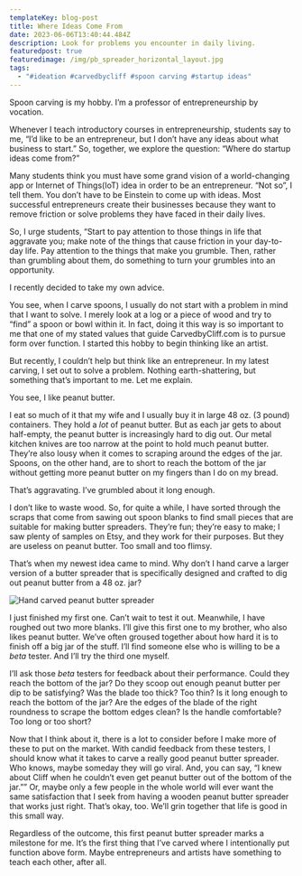 ```yaml
---
templateKey: blog-post
title: Where Ideas Come From
date: 2023-06-06T13:40:44.484Z
description: Look for problems you encounter in daily living.
featuredpost: true
featuredimage: /img/pb_spreader_horizontal_layout.jpg
tags:
  - "#ideation #carvedbycliff #spoon carving #startup ideas"
---
```





Spoon carving is my hobby. I’m a professor of entrepreneurship by vocation.

Whenever I teach introductory courses in entrepreneurship, students say to me, “I’d like to be an entrepreneur, but I don’t have any ideas about what business to start.” So, together, we explore the question: “Where do startup ideas come from?”

Many students think you must have some grand vision of a world-changing app or Internet of Things(IoT) idea in order to be an entrepreneur. “Not so”, I tell them. You don’t have to be Einstein to come up with ideas. Most successful entrepreneurs create their businesses because they want to remove friction or solve problems they have faced in their daily lives.

So, I urge students, “Start to pay attention to those things in life that aggravate you; make note of the things that cause friction in your day-to-day life. Pay attention to the things that make you grumble. Then, rather than grumbling about them, do something to turn your grumbles into an opportunity.

I recently decided to take my own advice.

You see, when I carve spoons, I usually do not start with a problem in mind that I want to solve. I merely look at a log or a piece of wood and try to “find” a spoon or bowl within it. In fact, doing it this way is so important to me that one of my stated values that guide CarvedbyCliff.com is to pursue form over function. I started this hobby to begin thinking like an artist.

But recently, I couldn’t help but think like an entrepreneur. In my latest carving, I set out to solve a problem. Nothing earth-shattering, but something that’s important to me. Let me explain.

You see, I like peanut butter.

I eat so much of it that my wife and I usually buy it in large 48 oz. (3 pound) containers. They hold a *lot* of peanut butter. But as each jar gets to about half-empty, the peanut butter is increasingly hard to dig out. Our metal kitchen knives are too narrow at the point to hold much peanut butter. They’re also lousy when it comes to scraping around the edges of the jar. Spoons, on the other hand, are to short to reach the bottom of the jar without getting more peanut butter on my fingers than I do on my bread.

That’s aggravating. I’ve grumbled about it long enough.

I don’t like to waste wood. So, for quite a while, I have sorted through the scraps that come from sawing out spoon blanks to find small pieces that are suitable for making butter spreaders. They’re fun; they’re easy to make; I saw plenty of samples on Etsy, and they work for their purposes. But they are useless on peanut butter. Too small and too flimsy.

That’s when my newest idea came to mind. Why don’t I hand carve a larger version of a butter spreader that is specifically designed and crafted to dig out peanut butter from a 48 oz. jar?

![](/img/img_3375.jpg "Hand carved peanut butter spreader")

I just finished my first one. Can’t wait to test it out. Meanwhile, I have roughed out two more blanks. I’ll give this first one to my brother, who also likes peanut butter. We’ve often groused together about how hard it is to finish off a big jar of the stuff. I’ll find someone else who is willing to be a *beta* tester. And I’ll try the third one myself.

I’ll ask those *beta* testers for feedback about their performance. Could they reach the bottom of the jar? Do they scoop out enough peanut butter per dip to be satisfying? Was the blade too thick? Too thin? Is it long enough to reach the bottom of the jar? Are the edges of the blade of the right roundness to scrape the bottom edges clean? Is the handle comfortable? Too long or too short?

Now that I think about it, there is a lot to consider before I make more of these to put on the market. With candid feedback from these testers, I should know what it takes to carve a really good peanut butter spreader. Who knows, maybe someday they will go viral. And, you can say, “I knew about Cliff when he couldn’t even get peanut butter out of the bottom of the jar.”” Or, maybe only a few people in the whole world will ever want the same satisfaction that I seek from having a wooden peanut butter spreader that works just right. That’s okay, too. We’ll grin together that life is good in this small way.

Regardless of the outcome, this first peanut butter spreader marks a milestone for me. It’s the first thing that I’ve carved where I intentionally put function above form. Maybe entrepreneurs and artists have something to teach each other, after all.

<!--EndFragment-->